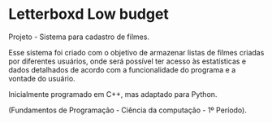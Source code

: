 # Letterboxd Low budget
Projeto - Sistema para cadastro de filmes.

Esse sistema foi criado com o objetivo de armazenar listas de filmes criadas por diferentes usuários, onde será possível ter acesso às estatísticas e dados detalhados de acordo com a funcionalidade do programa e a vontade do usuário.

Inicialmente programado em C++, mas adaptado para Python.

(Fundamentos de Programação - Ciência da computação - 1º Período).
